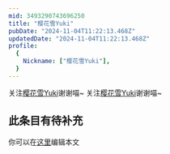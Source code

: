 ```yaml
---
mid: 3493290743696250
title: "樱花雪Yuki"
pubDate: "2024-11-04T11:22:13.468Z"
updatedDate: "2024-11-04T11:22:13.468Z"
profile:
  {
    Nickname: ["樱花雪Yuki"],
  }
---
```


关注[樱花雪Yuki](https://space.bilibili.com/3493290743696250)谢谢喵~ 关注[樱花雪Yuki](https://space.bilibili.com/3493290743696250)谢谢喵~

## 此条目有待补充
你可以在[这里](https://github.com/Yuhanawa/VTuber.ICU/edit/master/src/content/v/樱花雪Yuki/index.md)编辑本文
